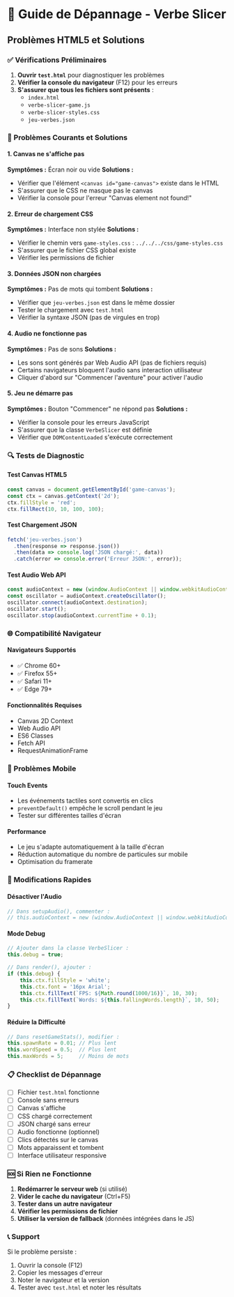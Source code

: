 # 🔧 Guide de Dépannage - Verbe Slicer

## Problèmes HTML5 et Solutions

### ✅ Vérifications Préliminaires

1. **Ouvrir `test.html`** pour diagnostiquer les problèmes
2. **Vérifier la console du navigateur** (F12) pour les erreurs
3. **S'assurer que tous les fichiers sont présents** :
   - `index.html`
   - `verbe-slicer-game.js`
   - `verbe-slicer-styles.css`
   - `jeu-verbes.json`

### 🚨 Problèmes Courants et Solutions

#### 1. Canvas ne s'affiche pas
**Symptômes :** Écran noir ou vide
**Solutions :**
- Vérifier que l'élément `<canvas id="game-canvas">` existe dans le HTML
- S'assurer que le CSS ne masque pas le canvas
- Vérifier la console pour l'erreur "Canvas element not found!"

#### 2. Erreur de chargement CSS
**Symptômes :** Interface non stylée
**Solutions :**
- Vérifier le chemin vers `game-styles.css` : `../../../css/game-styles.css`
- S'assurer que le fichier CSS global existe
- Vérifier les permissions de fichier

#### 3. Données JSON non chargées
**Symptômes :** Pas de mots qui tombent
**Solutions :**
- Vérifier que `jeu-verbes.json` est dans le même dossier
- Tester le chargement avec `test.html`
- Vérifier la syntaxe JSON (pas de virgules en trop)

#### 4. Audio ne fonctionne pas
**Symptômes :** Pas de sons
**Solutions :**
- Les sons sont générés par Web Audio API (pas de fichiers requis)
- Certains navigateurs bloquent l'audio sans interaction utilisateur
- Cliquer d'abord sur "Commencer l'aventure" pour activer l'audio

#### 5. Jeu ne démarre pas
**Symptômes :** Bouton "Commencer" ne répond pas
**Solutions :**
- Vérifier la console pour les erreurs JavaScript
- S'assurer que la classe `VerbeSlicer` est définie
- Vérifier que `DOMContentLoaded` s'exécute correctement

### 🔍 Tests de Diagnostic

#### Test Canvas HTML5
```javascript
const canvas = document.getElementById('game-canvas');
const ctx = canvas.getContext('2d');
ctx.fillStyle = 'red';
ctx.fillRect(10, 10, 100, 100);
```

#### Test Chargement JSON
```javascript
fetch('jeu-verbes.json')
  .then(response => response.json())
  .then(data => console.log('JSON chargé:', data))
  .catch(error => console.error('Erreur JSON:', error));
```

#### Test Audio Web API
```javascript
const audioContext = new (window.AudioContext || window.webkitAudioContext)();
const oscillator = audioContext.createOscillator();
oscillator.connect(audioContext.destination);
oscillator.start();
oscillator.stop(audioContext.currentTime + 0.1);
```

### 🌐 Compatibilité Navigateur

#### Navigateurs Supportés
- ✅ Chrome 60+
- ✅ Firefox 55+
- ✅ Safari 11+
- ✅ Edge 79+

#### Fonctionnalités Requises
- Canvas 2D Context
- Web Audio API
- ES6 Classes
- Fetch API
- RequestAnimationFrame

### 📱 Problèmes Mobile

#### Touch Events
- Les événements tactiles sont convertis en clics
- `preventDefault()` empêche le scroll pendant le jeu
- Tester sur différentes tailles d'écran

#### Performance
- Le jeu s'adapte automatiquement à la taille d'écran
- Réduction automatique du nombre de particules sur mobile
- Optimisation du framerate

### 🔧 Modifications Rapides

#### Désactiver l'Audio
```javascript
// Dans setupAudio(), commenter :
// this.audioContext = new (window.AudioContext || window.webkitAudioContext)();
```

#### Mode Debug
```javascript
// Ajouter dans la classe VerbeSlicer :
this.debug = true;

// Dans render(), ajouter :
if (this.debug) {
    this.ctx.fillStyle = 'white';
    this.ctx.font = '16px Arial';
    this.ctx.fillText(`FPS: ${Math.round(1000/16)}`, 10, 30);
    this.ctx.fillText(`Words: ${this.fallingWords.length}`, 10, 50);
}
```

#### Réduire la Difficulté
```javascript
// Dans resetGameStats(), modifier :
this.spawnRate = 0.01; // Plus lent
this.wordSpeed = 0.5;  // Plus lent
this.maxWords = 5;     // Moins de mots
```

### 📋 Checklist de Dépannage

- [ ] Fichier `test.html` fonctionne
- [ ] Console sans erreurs
- [ ] Canvas s'affiche
- [ ] CSS chargé correctement
- [ ] JSON chargé sans erreur
- [ ] Audio fonctionne (optionnel)
- [ ] Clics détectés sur le canvas
- [ ] Mots apparaissent et tombent
- [ ] Interface utilisateur responsive

### 🆘 Si Rien ne Fonctionne

1. **Redémarrer le serveur web** (si utilisé)
2. **Vider le cache du navigateur** (Ctrl+F5)
3. **Tester dans un autre navigateur**
4. **Vérifier les permissions de fichier**
5. **Utiliser la version de fallback** (données intégrées dans le JS)

### 📞 Support

Si le problème persiste :
1. Ouvrir la console (F12)
2. Copier les messages d'erreur
3. Noter le navigateur et la version
4. Tester avec `test.html` et noter les résultats 